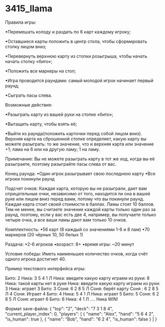 # 3415_llama
Правила игры:

•Перемешать колоду и раздать по 6 карт каждому игроку;

•Оставшиеся карты положить в центр стола, чтобы сформировать стопку лицом вниз;

•Перевернуть верхнюю карту из стопки розыгрыша, чтобы начать начать стопку «бито»;

•Положить все маркеры на стол;

•Игра проводится раундами: самый молодой игрок начинает первый раунд;

•Сыграть пасы слева.

Возможные действия:

•Разыграть карту из вашей руки на стопке «бито»;

•Вытащить карту, чтобы взять её;

•Выйти из раунда(положить карточки перед собой лицом вниз). Верхняя карта на сброшенной стопке определяет, какую карту вы можете разыграть: то же значение, что и верхняя карта или значение +1; лама на 6 или на другую ламу; 1 на ламу.

Примечание: Вы не можете разыграть карту в тот же ход, когда вы её разыграете, поэтому разыграйте пасы слева от вас.

Конец раунда: •Один игрок разыгрывает свою последнюю карту •Все игроки покинули раунд

Подсчет очков: Каждая карта, которую вы не разыграли, дает вам отрицательные очки, независимо от того, находится ли она в вашей руке или лицом вниз перед вами, потому что вы покинули раунд. Каждая карта стоит своей стоимости в баллах. Ламы стоят 10 баллов. Тем не менее, вы считаете значение каждой карты только один раз за раунд, поэтому, если у вас есть две 4, например, вы получаете только четыре очка, а все ваши ламы дают вам только 10 очков.

Комплектность: •56 карт (8 каждый со значениями 1-6 и 8 лам) •70 маркеров (20 чёрных 10, 50 белых 1)

Раздача: •2-6 игроков •возраст: 8+ •время игры: ~20 минут

Условие победы: Иметь наименьшее количество очков, когда счёт одного игрока достигнет 40.

Пример текстового интерфейса игры:

Бито: 2 Ника: 3 5 4 1 Л Ника: введите какую карту играем из руки: 8 Ника: такой карты нет в руке Ника: введите какую карту играем из руки: 3 Ника: играет 3
Бито: 3 Соня: 6 2 8 5 Л Соня: берёт карту Соня : 6 2 8 5 Л 4 Соня: Играет 4
Бито: 4 Ника: 5 4 1 Л Ника: играет 5
Бито: 5 Соня: 6 2 8 5 Л Соня: играет 6
Бито: 6 Ника: 4 1 Л ....
Ника WIN!

Формат save-файла:
{ "top": "2", "deck": "7 3 1 8 4", "current_player_index": 0, "players": [ { "name": "Alex", "hand": "5 6 4 2", "is_human": true }, { "name": "Bob", "hand": "6 2 4", "is_human": false } ] }

